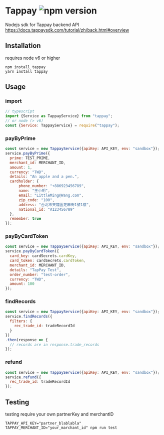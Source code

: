 # Tappay ![npm version](https://img.shields.io/npm/v/tappay.svg?style=flat)
Nodejs sdk for Tappay backend API
https://docs.tappaysdk.com/tutorial/zh/back.html#overview 

## Installation
requires node v6 or higher
```
npm install tappay
yarn install tappay
```

## Usage
### import
``` js
// typescript
import {Service as TappayService} from "tappay";
// or node (> v6)
const {Service: TappayService} = require("tappay");
```

### payByPrime
``` js
const service = new TappayService({apiKey: API_KEY, env: "sandbox"});
service.payByPrime({
  prime: TEST_PRIME,
  merchant_id: MERCHANT_ID,
  amount: 1,
  currency: "TWD",
  details: "An apple and a pen.",
  cardholder: {
      phone_number: "+886923456789",
      name: "王小明",
      email: "LittleMing@Wang.com",
      zip_code: "100",
      address: "台北市天龍區芝麻街1號1樓",
      national_id: "A123456789"
  },
  remember: true
});
```

### payByCardToken
``` js
const service = new TappayService({apiKey: API_KEY, env: "sandbox"});
service.payByCardToken({
  card_key: cardSecrets.cardKey,
  card_token: cardSecrets.cardToken,
  merchant_id: MERCHANT_ID,
  details: "TapPay Test",
  order_number: "test-order",
  currency: "TWD",
  amount: 100
});
```

### findRecords
``` js
const service = new TappayService({apiKey: API_KEY, env: "sandbox"});
service.findRecords({
  filters: {
    rec_trade_id: tradeRecordId
  }
})
.then(response => {
  // records are in response.trade_records
});
```

### refund
``` js
const service = new TappayService({apiKey: API_KEY, env: "sandbox"});
service.refund({
  rec_trade_id: tradeRecordId
});
```

## Testing
testing require your own partnerKey and merchantID
```
TAPPAY_API_KEY="partner_blablabla" TAPPAY_MERCHANT_ID="your_marchant_id" npm run test
```

